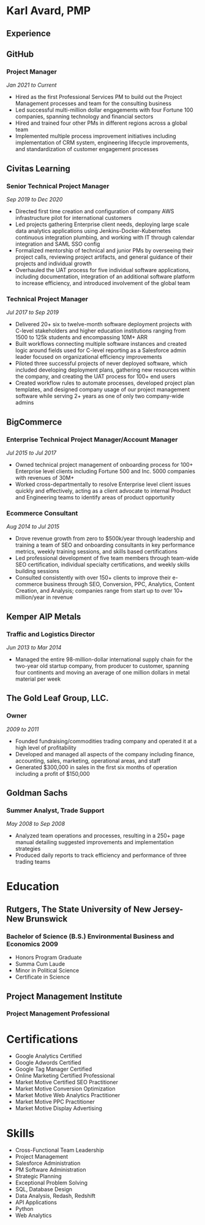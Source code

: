 # Karl Avard, PMP

## Experience

## GitHub
### Project Manager
_Jan 2021 to Current_

- Hired as the first Professional Services PM to build out the Project Management processes and team for the consulting business
- Led successful multi-million dollar engagements with four Fortune 100 companies, spanning technology and financial sectors
- Hired and trained four other PMs in different regions across a global team
- Implemented multiple process improvement initiatives including implementation of CRM system, engineering lifecycle improvements, and standardization of customer engagement processes

## Civitas Learning
### Senior Technical Project Manager
_Sep 2019 to Dec 2020_

-	Directed first time creation and configuration of company AWS infrastructure pilot for international customers
-	Led projects gathering Enterprise client needs, deploying large scale data analytics applications using Jenkins-Docker-Kubernetes continuous integration plumbing, and working with IT through calendar integration and SAML SSO config
-	Formalized mentorship of technical and junior PMs by overseeing their project calls, reviewing project artifacts, and general guidance of their projects and individual growth
-	Overhauled the UAT process for five individual software applications, including documentation, integration of an additional software platform to increase efficiency, and introduced involvement of the global team 

### Technical Project Manager
_Jul 2017 to Sep 2019_

-	Delivered 20+ six to twelve-month software deployment projects with C-level stakeholders and higher education institutions ranging from 1500 to 125k students and encompassing 10M+ ARR
-	Built workflows connecting multiple software instances and created logic around fields used for C-level reporting as a Salesforce admin leader focused on organizational efficiency improvements
-	Piloted three successful projects of never deployed software, which included developing deployment plans, gathering new resources within the company, and creating the UAT process for 100+ end users 
-	Created workflow rules to automate processes, developed project plan templates, and designed company usage of our project management software while serving 2+ years as one of only two company-wide admins

## BigCommerce
### Enterprise Technical Project Manager/Account Manager
_Jul 2015 to Jul 2017_

- Owned technical project management of onboarding process for 100+ Enterprise level clients including Fortune 500 and Inc. 5000 companies with revenues of 30M+  
- Worked cross-departmentally to resolve Enterprise level client issues quickly and effectively, acting as a client advocate to internal Product and Engineering teams to identify areas of product opportunity

### Ecommerce Consultant
_Aug 2014 to Jul 2015_

- Drove revenue growth from zero to $500k/year through leadership and training a team of SEO and onboarding consultants in key performance metrics, weekly training sessions, and skills based certifications
- Led professional development of five team members through team-wide SEO certification, individual specialty certifications, and weekly skills building sessions  
- Consulted consistently with over 150+ clients to improve their e-commerce business through SEO, Conversion, PPC, Analytics, Content Creation, and Analysis; companies range from start up to over 10+ million/year in revenue 

## Kemper AIP Metals
### Traffic and Logistics Director
_Jun 2013 to Mar 2014_

- Managed the entire 98-million-dollar international supply chain for the two-year old startup company, from producer to customer, spanning four continents and moving an average of one million dollars in metal material per week

## The Gold Leaf Group, LLC.
### Owner
_2009 to 2011_

- Founded fundraising/commodities trading company and operated it at a high level of profitability
- Developed and managed all aspects of the company including finance, accounting, sales, marketing, operational areas, and staff
- Generated $300,000 in sales in the first six months of operation including a profit of $150,000

## Goldman Sachs
### Summer Analyst, Trade Support
_May 2008 to Sep 2008_

- Analyzed team operations and processes, resulting in a 250+ page manual detailing suggested improvements and implementation strategies
- Produced daily reports to track efficiency and performance of three trading teams

# Education

## Rutgers, The State University of New Jersey-New Brunswick
### Bachelor of Science (B.S.) Environmental Business and Economics 2009
- Honors Program Graduate
- Summa Cum Laude
- Minor in Political Science
- Certificate in Science
               
## Project Management Institute
### Project Management Professional

# Certifications

- Google Analytics Certified
- Google Adwords Certified
- Google Tag Manager Certified
- Online Marketing Certified Professional
- Market Motive Certified SEO Practitioner
- Market Motive Conversion Optimization
- Market Motive Web Analytics Practitioner
- Market Motive PPC Practitioner
- Market Motive Display Advertising

# Skills

- Cross-Functional Team Leadership
- Project Management
- Salesforce Administration
- PM Software Administration
- Strategic Planning
- Exceptional Problem Solving
- SQL, Database Design
- Data Analysis, Redash, Redshift
- API Applications
- Python
- Web Analytics
